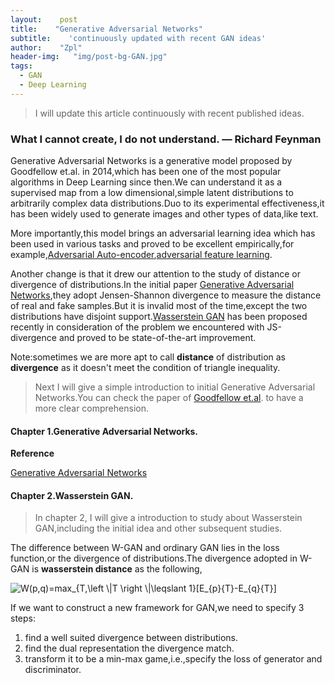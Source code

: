 ```yaml
---
layout:    post
title:    "Generative Adversarial Networks"
subtitle:    'continuously updated with recent GAN ideas'
author:    "Zpl"
header-img:   "img/post-bg-GAN.jpg"
tags:
  - GAN
  - Deep Learning
---
```


>I will update this article continuously with recent published ideas.

### What I cannot create, I do not understand. — Richard Feynman
Generative Adversarial Networks is a generative model proposed by Goodfellow et.al. in 2014,which has been one of the most popular algorithms in Deep Learning since then.We can understand it as a supervised map from a low dimensional,simple latent distributions to arbitrarily complex data distributions.Duo to its experimental effectiveness,it has been widely used 
to generate images and other types of data,like text.

More importantly,this model brings an adversarial learning idea which has been used in various tasks and proved to be excellent empirically,for example,[Adversarial Auto-encoder](),[adversarial feature learning](https://arxiv.org/abs/1605.09782).

Another change is that it drew our attention to the study of distance or divergence of distributions.In the initial paper [Generative Adversarial Networks](https://arxiv.org/abs/1406.2661),they adopt Jensen-Shannon divergence to measure the distance of real and fake samples.But it is invalid most of the time,except the two distributions have disjoint support.[Wasserstein GAN]() has been proposed recently in consideration of the problem we encountered with JS-divergence and proved to be state-of-the-art improvement.

Note:sometimes we are more apt to call **distance** of distribution as **divergence** as it doesn't meet the condition of triangle inequality.
>Next I will give a simple introduction to initial Generative Adversarial Networks.You can check the paper of [Goodfellow et.al](https://arxiv.org/abs/1406.2661). to have a more clear comprehension.

#### Chapter 1.Generative Adversarial Networks.



**Reference**

[Generative Adversarial Networks](https://arxiv.org/abs/1406.2661)


#### Chapter 2.Wasserstein GAN.

> In chapter 2, I will give a introduction to study about Wasserstein GAN,including the initial idea and other subsequent studies.

The difference between W-GAN and ordinary GAN lies in the loss function,or the divergence of distributions.The divergence adopted in W-GAN is **wasserstein distance** as the following,



<img src="https://latex.codecogs.com/gif.latex?W(p,q)=max_{T,\left&space;\|T&space;\right&space;\|\leqslant&space;1}[E_{p}{T}-E_{q}{T}]" title="W(p,q)=max_{T,\left \|T \right \|\leqslant 1}[E_{p}{T}-E_{q}{T}]" />


If we want to construct a new framework for GAN,we need to specify 3 steps:

1. find a well suited divergence between distributions.
2. find the dual representation the divergence match.
3. transform it to be a min-max game,i.e.,specify the loss of generator and discriminator. 



